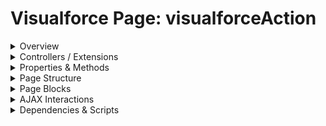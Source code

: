 # Visualforce Page: visualforceAction

<details>
<summary>Overview</summary>

## Visualforce Page Overview: visualforceAction

This Visualforce page, named 'visualforceAction', provides a simple interface displaying a header message centered on the page using Salesforce Lightning Design System (SLDS) styling, and is connected to the Contact standard controller.

### Purpose of the Page
The main business function of this page is to serve as a customizable front-end interface for interacting with contact records in Salesforce.



### Metadata
- **API Version**: 54
- **Label**: Visualforce Action

</details>

<details>
<summary>Controllers / Extensions</summary>

## Key Controllers / Extensions Used
- **Standard Controller**: Contact
- **Custom Controller**: None
- **Extensions**: 
  None

</details>

<details>
<summary>Properties & Methods</summary>

## Properties
No public properties found in associated Apex controllers/extensions.

## Methods
No public methods found in associated Apex controllers/extensions.

</details>

<details>
<summary>Page Structure</summary>

### Forms
- No `apex:form` detected

### Inputs
- No input bindings (`apex:inputField`, `apex:inputText`, etc.) detected

### Buttons
- No button actions (`apex:commandButton`, `apex:button`, `apex:commandLink`) detected

</details>

<details>
<summary>Page Blocks</summary>
## Page Blocks on the Page
No `apex:pageBlock` components detected.
</details>

<details>
<summary>AJAX Interactions</summary>

- No `apex:actionSupport` components detected

- No `apex:outputPanel` components with an ID detected

</details>

<details>
<summary>Dependencies & Scripts</summary>

### Objects
- `Contact`

### Fields
- No field dependencies detected

### Custom Components
- No custom components detected

### Scripts
- No script tags detected

</details>